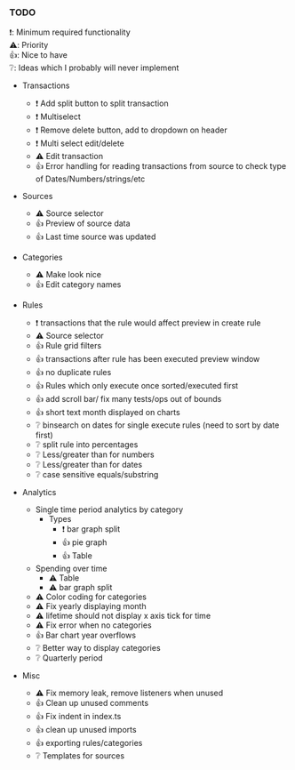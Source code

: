 ### TODO
❗: Minimum required functionality  
⚠️: Priority  
👍: Nice to have  
❔: Ideas which I probably will never implement


- Transactions
    - ❗ Add split button to split transaction
    - ❗ Multiselect
    - ❗ Remove delete button, add to dropdown on header
    - ❗ Multi select edit/delete
    - ⚠️ Edit transaction
    - 👍 Error handling for reading transactions from source to check type of Dates/Numbers/strings/etc


- Sources
    - ⚠️ Source selector
    - 👍 Preview of source data
    - 👍 Last time source was updated

- Categories
    - ⚠️ Make look nice
    - 👍 Edit category names

- Rules
    - ❗ transactions that the rule would affect preview in create rule
    - ⚠️ Source selector
    - 👍 Rule grid filters
    - 👍 transactions after rule has been executed preview window
    - 👍 no duplicate rules
    - 👍 Rules which only execute once sorted/executed first
    - 👍 add scroll bar/ fix many tests/ops out of bounds
    - 👍 short text month displayed on charts
    - ❔ binsearch on dates for single execute rules (need to sort by date first)
    - ❔ split rule into percentages
    - ❔ Less/greater than for numbers
    - ❔ Less/greater than for dates
    - ❔ case sensitive equals/substring

- Analytics
    - Single time period analytics by category
        - Types
            - ❗ bar graph split
            - 👍 pie graph
            - 👍 Table
    - Spending over time
        - ⚠️ Table
        - ⚠️ bar graph split
    - ⚠️ Color coding for categories
    - ⚠️ Fix yearly displaying month
    - ⚠️ lifetime should not display x axis tick for time
    - ⚠️ Fix error when no categories
    - 👍 Bar chart year overflows
    - ❔ Better way to display categories
    - ❔ Quarterly period

- Misc
    - ⚠️ Fix memory leak, remove listeners when unused
    - 👍 Clean up unused comments
    - 👍 Fix indent in index.ts
    - 👍 clean up unused imports
    - 👍 exporting rules/categories
    - ❔ Templates for sources